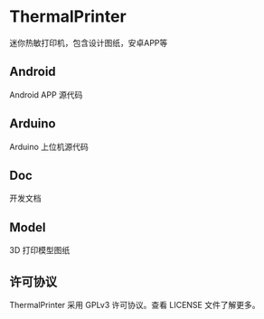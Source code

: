 # ThermalPrinter
迷你热敏打印机，包含设计图纸，安卓APP等

## Android

Android APP 源代码

## Arduino

Arduino 上位机源代码

## Doc

开发文档

## Model

3D 打印模型图纸

## 许可协议
ThermalPrinter 采用 GPLv3 许可协议。查看 LICENSE 文件了解更多。